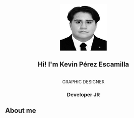 <div align="center" width="auto">
    <img src="./Images/perfil.jpg" width=150 height=150 border-radius=20/>
    <br/>
    <h2>Hi! I'm Kevin Pérez Escamilla</h2>
    <br/>GRAPHIC DESIGNER
    <h3>Developer JR</h3>
</div>

## About me
